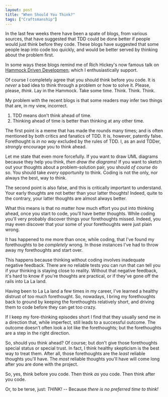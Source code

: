 ```yaml
---
layout: post
title: "When Should You Think?"
tags: ["Craftsmanship"]
---
```

In the last few weeks there have been a spate of blogs, from various sources, that have suggested that TDD could be done better if people would just think before they code.  These blogs have suggested that some people leap into code too quickly, and would be better served by thinking about the problem first.  

In some ways these blogs remind me of Rich Hickey's now famous talk on [Hammock Driven Developmen](https://gibbon.co/wunki/clojures-best-presentations/hammock-driven-development-rich-hickey); which I enthusiastically support.  

Of course I completely agree that you should think before you code.  It is _never_ a bad idea to think through a problem or how to solve it.  Please, please, _think_.  Lay in the Hammock.  Take some time.  Think.  Think.  Think.

My problem with the recent blogs is that some readers may infer two things that are, in my view, incorrect.  

1. TDD means don't think ahead of time.  
2. Thinking ahead of time is better than thinking at any other time.

The first point is a meme that has made the rounds many times; and is often mentioned by both critics and fanatics of TDD.  It is, however, patently false.  Forethought is _in no way_ excluded by the rules of TDD.  I, as an avid TDDer, _strongly_ encourage you to think ahead.

Let me state that even more forcefully.  If you want to draw UML diagrams because they help you think, _then draw the diagrams_!  If you want to sketch out your thoughts about a problem-solution pair, you should _of course_ do so.  You should take _every_ opportunity to think.  Coding is not the only, nor always the best, way to think.

The second point is also false, and this is critically important to understand.  Your early thoughts are not better than your latter thoughts!  Indeed, quite to the contrary, your latter thoughts are almost always better.  

What this means is that no matter how much effort you put into thinking ahead, once you start to code, you'll have better thoughts.  While coding you'll very probably discover things your forethoughts missed.  Indeed, you may even discover that your some of your forethoughts were just plain wrong. 

It has happened to me more than once, while coding, that I've found my forethoughts to be _completely_ wrong.  In those instances I've had to throw away my forethoughts and start over.  

This happens because thinking without coding involves inadequate negative feedback. There are no reliable tests you can run that can tell you if your thinking is staying close to reality. Without that negative feedback, it's hard to know if you're thoughts are practical, or if they've gone off the rails into La La land.   

Having been to La La land a few times in my career, I've learned a healthy distrust of too much forethought.  So, nowadays, I bring my forethoughts back to ground by keeping the forethoughts relatively short, and driving them to code before they can get too crazy.

If I keep my fore-thinking episodes short I find that they usually send me in a direction that, while imperfect, still leads to a successful outcome.  The outcome doesn't often look a lot like the forethoughts; but the forethoughts are a step in the right direction.

So, should you think ahead?  Of course; but don't give those forethoughts special status or special trust.  In fact, I think healthy skepticism is the best way to treat them.  After all, those forethoughts are the _least_ reliable thoughts you'll have. The _most_ reliable thoughts you'll have will come long after you are done with the project.

So, yes, think before you code.  Then think _as_ you code.  Then think after you code. 

Or, to be terse, just:  *THINK!*  -- Because _there is no preferred time to think!_
